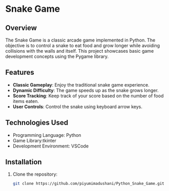 # Snake Game



## Overview

The Snake Game is a classic arcade game implemented in Python. The objective is to control a snake to eat food and grow longer while avoiding collisions with the walls and itself. This project showcases basic game development concepts using the Pygame library.

## Features

- **Classic Gameplay**: Enjoy the traditional snake game experience.
- **Dynamic Difficulty**: The game speeds up as the snake grows longer.
- **Score Tracking**: Keep track of your score based on the number of food items eaten.
- **User Controls**: Control the snake using keyboard arrow keys.


## Technologies Used

- Programming Language: Python
- Game Library:tkinter
- Development Environment: VSCode

## Installation

1. Clone the repository:
   ```bash
   git clone https://github.com/piyumimadushani/Python_Snake_Game.git
